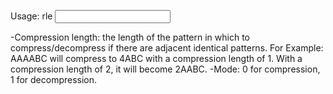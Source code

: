 Usage: rle <input file> <output file> <compression length> <mode>
  
-Compression length: the length of the pattern in which to compress/decompress if there are adjacent identical patterns.
    For Example: AAAABC will compress to 4ABC with a compression length of 1. With a compression length of 2, it will become 2AABC.
-Mode: 0 for compression, 1 for decompression.
